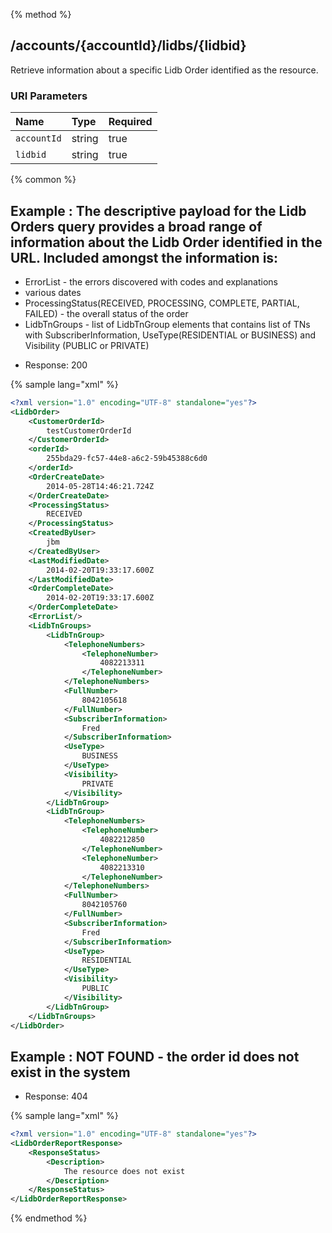 {% method %}
## /accounts/{accountId}/lidbs/{lidbid}

Retrieve information about a specific Lidb Order identified as the resource.



### URI Parameters
| Name | Type | Required |
|:-----|:-----|:---------|
| `accountId` | string | true |
| `lidbid` | string | true |






{% common %}


## Example : The descriptive payload for the Lidb Orders query provides a broad range of information about the Lidb Order identified in the URL.  Included amongst the information is:
<ul>
<li>ErrorList - the errors discovered with codes and explanations</li>
<li>various dates</li>
<li>ProcessingStatus(RECEIVED, PROCESSING, COMPLETE, PARTIAL, FAILED) - the overall status of the order</li>
<li>LidbTnGroups - list of LidbTnGroup elements that contains list of TNs with SubscriberInformation, UseType(RESIDENTIAL or BUSINESS) and Visibility (PUBLIC or PRIVATE)</li>
</ul>


* Response: 200

{% sample lang="xml" %}

```xml
<?xml version="1.0" encoding="UTF-8" standalone="yes"?>
<LidbOrder>
    <CustomerOrderId>
        testCustomerOrderId
    </CustomerOrderId>
    <orderId>
        255bda29-fc57-44e8-a6c2-59b45388c6d0
    </orderId>
    <OrderCreateDate>
        2014-05-28T14:46:21.724Z
    </OrderCreateDate>
    <ProcessingStatus>
        RECEIVED
    </ProcessingStatus>
    <CreatedByUser>
        jbm
    </CreatedByUser>
    <LastModifiedDate>
        2014-02-20T19:33:17.600Z
    </LastModifiedDate>
    <OrderCompleteDate>
        2014-02-20T19:33:17.600Z
    </OrderCompleteDate>
    <ErrorList/>
    <LidbTnGroups>
        <LidbTnGroup>
            <TelephoneNumbers>
                <TelephoneNumber>
                    4082213311
                </TelephoneNumber>
            </TelephoneNumbers>
            <FullNumber>
                8042105618
            </FullNumber>
            <SubscriberInformation>
                Fred
            </SubscriberInformation>
            <UseType>
                BUSINESS
            </UseType>
            <Visibility>
                PRIVATE
            </Visibility>
        </LidbTnGroup>
        <LidbTnGroup>
            <TelephoneNumbers>
                <TelephoneNumber>
                    4082212850
                </TelephoneNumber>
                <TelephoneNumber>
                    4082213310
                </TelephoneNumber>
            </TelephoneNumbers>
            <FullNumber>
                8042105760
            </FullNumber>
            <SubscriberInformation>
                Fred
            </SubscriberInformation>
            <UseType>
                RESIDENTIAL
            </UseType>
            <Visibility>
                PUBLIC
            </Visibility>
        </LidbTnGroup>
    </LidbTnGroups>
</LidbOrder>
```

## Example : NOT FOUND - the order id does not exist in the system

* Response: 404

{% sample lang="xml" %}

```xml
<?xml version="1.0" encoding="UTF-8" standalone="yes"?>
<LidbOrderReportResponse>
    <ResponseStatus>
        <Description>
            The resource does not exist
        </Description>
    </ResponseStatus>
</LidbOrderReportResponse>
```


{% endmethod %}